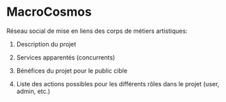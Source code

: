 # MacroCosmos
Réseau social de mise en liens des corps de métiers artistiques:

1. Description du projet

3. Services apparentés (concurrents)

5. Bénéfices du projet pour le public cible

7. Liste des actions possibles pour les différents rôles dans le projet (user, admin, etc.)
